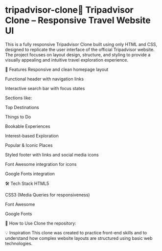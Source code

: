 # tripadvisor-clone🧭 Tripadvisor Clone – Responsive Travel Website UI
This is a fully responsive Tripadvisor Clone built using only HTML and CSS, designed to replicate the user interface of the official Tripadvisor website. The project focuses on layout design, structure, and styling to provide a visually appealing and intuitive travel exploration experience.

🌟 Features
Responsive and clean homepage layout

Functional header with navigation links

Interactive search bar with focus states

Sections like:

Top Destinations

Things to Do

Bookable Experiences

Interest-based Exploration

Popular & Iconic Places

Styled footer with links and social media icons

Font Awesome integration for icons

Google Fonts integration

🛠️ Tech Stack
HTML5

CSS3 (Media Queries for responsiveness)

Font Awesome

Google Fonts




📌 How to Use
Clone the repository:

💡 Inspiration
This clone was created to practice front-end skills and to understand how complex website layouts are structured using basic web technologies.
